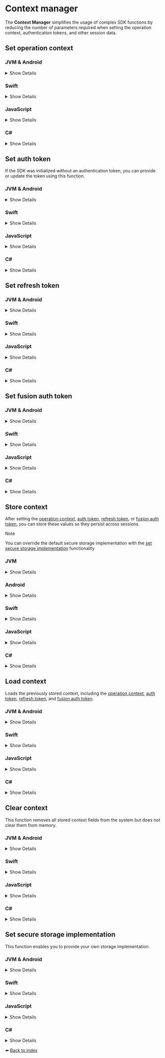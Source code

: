 # Context manager

The **Context Manager** simplifies the usage of complex SDK functions by reducing the number of parameters required when setting the operation context, authentication tokens, and other session data.

## Set operation context

### JVM & Android
<details>
<summary>Show Details</summary>

```kotlin
sdk.contextManager().setOperationContext("USER_ID", USER_CERTIFICATE_CHAIN_LIST, PRIVATE_KEY)
```
</details>

### Swift
<details>
<summary>Show Details</summary>

```swift
sdk.contextManager().setOperationContext(userId: "USER_ID", certificateChain: USER_CERTIFICATE_CHAIN_LIST, privateKey: PRIVATE_KEY)
```
</details>

### JavaScript
<details>
<summary>Show Details</summary>

```js
sdk.contextManager().setOperationContext("USER_ID", USER_CERTIFICATE_CHAIN_LIST, PRIVATE_KEY);
```
</details>

### C#
<details>
<summary>Show Details</summary>

```csharp
var contextManager = symbols->kotlin.root.com.doordeck.multiplatform.sdk.Doordeck.contextManager(sdk);
var data = new OperationContextData("USER_ID", USER_CERTIFICATE_CHAIN_LIST, "BASE64_PRIVATE_KEY").toData();
symbols->kotlin.root.com.doordeck.multiplatform.sdk.api.ContextManager.setOperationContextJson(contextManager, data);
```
</details>

## Set auth token

If the SDK was initialized without an authentication token, you can provide or update the token using this function.

### JVM & Android
<details>
<summary>Show Details</summary>

```kotlin
sdk.contextManager().setAuthToken("AUTH_TOKEN")
```
</details>

### Swift
<details>
<summary>Show Details</summary>

```swift
sdk.contextManager().setAuthToken(token: "AUTH_TOKEN")
```
</details>

### JavaScript
<details>
<summary>Show Details</summary>

```js
sdk.contextManager().setAuthToken("AUTH_TOKEN");
```
</details>

### C#
<details>
<summary>Show Details</summary>

```csharp
var contextManager = symbols->kotlin.root.com.doordeck.multiplatform.sdk.Doordeck.contextManager(sdk);
symbols->kotlin.root.com.doordeck.multiplatform.sdk.api.ContextManager.setAuthToken(contextManager, "AUTH_TOKEN".toSByte());
```
</details>

## Set refresh token

### JVM & Android
<details>
<summary>Show Details</summary>

```kotlin
sdk.contextManager().setRefreshToken("REFRESH_TOKEN")
```
</details>

### Swift
<details>
<summary>Show Details</summary>

```swift
sdk.contextManager().setRefreshToken(token: "REFRESH_TOKEN")
```
</details>

### JavaScript
<details>
<summary>Show Details</summary>

```js
sdk.contextManager().setRefreshToken("REFRESH_TOKEN");
```
</details>

### C#
<details>
<summary>Show Details</summary>

```csharp
var contextManager = symbols->kotlin.root.com.doordeck.multiplatform.sdk.Doordeck.contextManager(sdk);
symbols->kotlin.root.com.doordeck.multiplatform.sdk.api.ContextManager.setRefreshToken(contextManager, "REFRESH_TOKEN".toSByte());
```
</details>

## Set fusion auth token

### JVM & Android
<details>
<summary>Show Details</summary>

```kotlin
sdk.contextManager().setFusionAuthToken("FUSION_AUTH_TOKEN")
```
</details>

### Swift
<details>
<summary>Show Details</summary>

```swift
sdk.contextManager().setFusionAuthToken(token: "FUSION_AUTH_TOKEN")
```
</details>

### JavaScript
<details>
<summary>Show Details</summary>

```js
sdk.contextManager().setFusionAuthToken("FUSION_AUTH_TOKEN");
```
</details>

### C#
<details>
<summary>Show Details</summary>

```csharp
var contextManager = symbols->kotlin.root.com.doordeck.multiplatform.sdk.Doordeck.contextManager(sdk);
symbols->kotlin.root.com.doordeck.multiplatform.sdk.api.ContextManager.setFusionAuthToken(contextManager, "FUSION_AUTH_TOKEN".toSByte());
```
</details>

## Store context

After setting the [operation context](#set-operation-context), [auth token](#set-auth-token), [refresh token](#set-refresh-token), or [fusion auth token](#set-fusion-auth-token), you can store these values so they persist across sessions.

> [!NOTE] 
> You can override the default secure storage implementation with the [set secure storage implementation](#set-secure-storage-implementation) functionality

### JVM
<details>
<summary>Show Details</summary>

```kotlin
sdk.contextManager().storeContext()
```

💡 **Note:** In JVM, the context is stored using `properties`.
</details>

### Android
<details>
<summary>Show Details</summary>

```kotlin
sdk.contextManager().storeContext()
```

💡 **Note:** In Android, the context is stored using `shared preference settings`.
</details>

### Swift
<details>
<summary>Show Details</summary>

```swift
sdk.contextManager().storeContext()
```

💡 **Note:** In Swift, the context is stored using `keychain`.
</details>

### JavaScript
<details>
<summary>Show Details</summary>

```js
sdk.contextManager().storeContext();
```

💡 **Note:** In JavaScript, the context is stored using `local storage`.
</details>

### C#
<details>
<summary>Show Details</summary>

```csharp
var contextManager = symbols->kotlin.root.com.doordeck.multiplatform.sdk.Doordeck.contextManager(sdk);
symbols->kotlin.root.com.doordeck.multiplatform.sdk.api.ContextManager.storeContext(contextManager);
```

💡 **Note:** In C#, the context is stored using `windows registry`.
</details>

## Load context

Loads the previously stored context, including the [operation context](#set-operation-context), [auth token](#set-auth-token), [refresh token](#set-refresh-token), and [fusion auth token](#set-fusion-auth-token).

### JVM & Android
<details>
<summary>Show Details</summary>

```kotlin
sdk.contextManager().loadContext()
```
</details>

### Swift
<details>
<summary>Show Details</summary>

```swift
sdk.contextManager().loadContext()
```
</details>

### JavaScript
<details>
<summary>Show Details</summary>

```js
sdk.contextManager().loadContext();
```
</details>

### C#
<details>
<summary>Show Details</summary>

```csharp
var contextManager = symbols->kotlin.root.com.doordeck.multiplatform.sdk.Doordeck.contextManager(sdk);
symbols->kotlin.root.com.doordeck.multiplatform.sdk.api.ContextManager.loadContext(contextManager);
```
</details>

## Clear context

This function removes all stored context fields from the system but does not clear them from memory.

### JVM & Android
<details>
<summary>Show Details</summary>

```kotlin
sdk.contextManager().clearContext()
```
</details>

### Swift
<details>
<summary>Show Details</summary>

```swift
sdk.contextManager().clearContext()
```
</details>

### JavaScript
<details>
<summary>Show Details</summary>

```js
sdk.contextManager().clearContext();
```
</details>

### C#
<details>
<summary>Show Details</summary>

```csharp
var contextManager = symbols->kotlin.root.com.doordeck.multiplatform.sdk.Doordeck.contextManager(sdk);
symbols->kotlin.root.com.doordeck.multiplatform.sdk.api.ContextManager.clearContext(contextManager);
```
</details>

## Set secure storage implementation

This function enables you to provide your own storage implementation.

### JVM & Android
<details>
<summary>Show Details</summary>

```kotlin
class MyOwnSecureImplementation : SecureStorage {
    override fun addCloudAuthToken(token: String) {
        // Your implementation
    }

    override fun getCloudAuthToken(): String? {
        // Your implementation
    }

    override fun addCloudRefreshToken(token: String) {
        // Your implementation
    }

    override fun getCloudRefreshToken(): String? {
        // Your implementation
    }
    
    override fun addFusionAuthToken(token: String) {
        // Your implementation
    }

    override fun getFusionAuthToken(): String? {
        // Your implementation
    }

    override fun addPrivateKey(byteArray: ByteArray) {
        // Your implementation
    }

    override fun getPrivateKey(): ByteArray? {
        // Your implementation
    }

    override fun addUserId(userId: String) {
        // Your implementation
    }

    override fun getUserId(): String? {
        // Your implementation
    }

    override fun addCertificateChain(certificateChain: List<String>) {
        // Your implementation
    }

    override fun getCertificateChain(): List<String>? {
        // Your implementation
    }

    override fun clear() {
        // Your implementation
    }
}

sdk.contextManager().setSecureStorageImpl(MyOwnSecureImplementation())
```
</details>

### Swift
<details>
<summary>Show Details</summary>

```swift
class MyOwnSecureImplementation : SecureStorage {
    func addCloudAuthToken(token: String) {
        // Your Implementation
    }

    func getCloudAuthToken() -> String? {
        // Your Implementation
    }
    
    func addCloudRefreshToken(token: String) {
        // Your Implementation
    }
    
    func getCloudRefreshToken() -> String? {
        // Your Implementation
    }
    
    func addFusionAuthToken(token: String) {
        // Your Implementation
    }
    
    func getFusionAuthToken() -> String? {
        // Your Implementation
    }
    
    func addPrivateKey(byteArray: KotlinByteArray) {
        // Your Implementation
    }
    
    func getPrivateKey() -> KotlinByteArray? {
        // Your Implementation
    }
    
    func addUserId(userId: String) {
        // Your Implementation
    }
    
    func getUserId() -> String? {
        // Your Implementation
    }
    
    func addCertificateChain(certificateChain: [String]) {
        // Your Implementation
    }
    
    func getCertificateChain() -> [String]? {
        // Your Implementation
    }
    
    func clear() {
        // Your Implementation
    }
}

sdk.contextManager().setSecureStorageImpl(secureStorage: MyOwnSecureImplementation())
```
</details>

### JavaScript
<details>
<summary>Show Details</summary>

```js
class MyOwnSecureImplementation implements com.doordeck.multiplatform.sdk.storage.SecureStorage {

    addCloudAuthToken(token: string): void {
        // Your implementation
    }

    getCloudAuthToken(): Nullable<string> {
        // Your implementation
    }

    addCloudRefreshToken(token: string): void {
        // Your implementation
    }

    getCloudRefreshToken(): Nullable<string> {
        // Your implementation
    }

    addFusionAuthToken(token: string): void {
        // Your implementation
    }

    getFusionAuthToken(): Nullable<string> {
        // Your implementation
    }

    addPrivateKey(byteArray: Int8Array): void {
        // Your implementation
    }

    getPrivateKey(): Nullable<Int8Array> {
        // Your implementation
    }

    addUserId(userId: string): void {
        // Your implementation
    }

    getUserId(): Nullable<string> {
        // Your implementation
    }

    addCertificateChain(certificateChain: kotlin.collections.KtList<string>): void {
        // Your implementation
    }

    getCertificateChain(): Nullable<kotlin.collections.KtList<string>> {
        // Your implementation
    }

    clear(): void {
        // Your implementation
    }
}

sdk.contextManager().setSecureStorageImpl(new MyOwnSecureImplementation());
```
</details>

### C#
<details>
<summary>Show Details</summary>

```csharp
// TODO
```
</details>

:arrow_left: [Back to index](01_INDEX.md)

